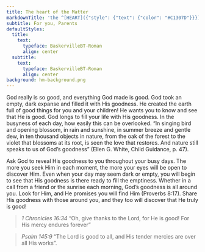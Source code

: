 ```yaml
---
title: The heart of the Matter
markdownTitle: 'the ^[HEART]({"style": {"text": {"color": "#C1307D"}}}) of the ^[MATTER]({"style": {"text": {"color": "#117F4B"}}})'
subtitle: For you, Parents
defaultStyles:
  title:
    text:
      typeface: BaskervilleBT-Roman
      align: center
  subtitle:
    text:
      typeface: BaskervilleBT-Roman
      align: center
background: hm-background.png
---
```


God really is so good, and everything God made is good. God took an empty, dark expanse and filled it with His goodness. He created the earth full of good things for you and your children! He wants you to know and see that He is good. God longs to fill your life with His goodness. In the busyness of each day, how easily this can be overlooked. “In singing bird and opening blossom, in rain and sunshine, in summer breeze and gentle dew, in ten thousand objects in nature, from the oak of the forest to the violet that blossoms at its root, is seen the love that restores. And nature still speaks to us of God’s goodness” (Ellen G. White, Child Guidance, p. 47).

Ask God to reveal His goodness to you throughout your busy days. The more you seek Him in each moment, the more your eyes will be open to discover Him. Even when your day may seem dark or empty, you will begin to see that His goodness is there ready to fill the emptiness. Whether in a call from a friend or the sunrise each morning, God’s goodness is all around you. Look for Him, and He promises you will find Him (Proverbs 8:17). Share His goodness with those around you, and they too will discover that He truly is good!

> <cite>1 Chronicles 16:34</cite>
> “Oh, give thanks to the Lord, for He is good! For His mercy endures forever”

> <cite>Psalm 145:9</cite>
> “The Lord is good to all, and His tender mercies are over all His works”.